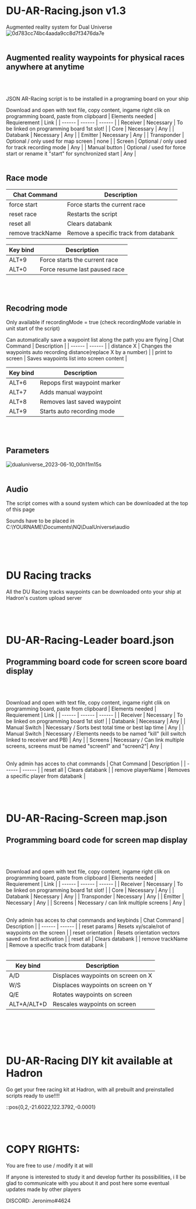 # DU-AR-Racing.json v1.3
Augmented reality system for Dual Universe
![0d783cc74bc4aada9cc8d7f3476da7e](https://github.com/JeronimoDU/DU-AR-Racing-system/assets/75027025/ae2baa7c-b8e3-453a-b2ac-f44ec56d0425)
<br>
<br>

## Augmented reality waypoints for physical races anywhere at anytime
<br>
<br>
  
JSON AR-Racing script is to be installed in a programing board on your ship

Download and open with text file, copy content, ingame right clik on programming board, paste from clipboard
| Elements needed | Requierement | Link |
| ------ | ------ | ------ |
| Receiver | Necessary | To be linked on programming board 1st slot! |
| Core | Necessary | Any |
| Databank | Necessary | Any |
| Emitter | Necessary | Any |
| Transponder | Optional / only used for map screen | none |
| Screen | Optional / only used for track recording mode | Any |
| Manual button | Optional / used for force start or rename it "start" for synchronized start | Any |
<br>
<br>

## Race mode
| Chat Command | Description |
| ------ | ------ |
| force start | Force starts the current race |
| reset race | Restarts the script |
| reset all | Clears databank |
| remove trackName | Remove a specific track from databank |

| Key bind | Description |
| ------ | ------ |
| ALT+9 | Force starts the current race |
| ALT+0 | Force resume last paused race |
<br>
<br>

## Recodring mode
Only available if recordingMode = true (check recordingMode variable in unit start of the script)

Can automatically save a waypoint list along the path you are flying
| Chat Command | Description |
| ------ | ------ |
| distance X | Changes the waypoints auto recording distance(replace X by a number) |
| print to screen | Saves waypoints list into screen content |

| Key bind | Description |
| ------ | ------ |
| ALT+6 | Repops first waypoint marker |
| ALT+7 | Adds manual waypoint |
| ALT+8 | Removes last saved waypoint |
| ALT+9 | Starts auto recording mode |
<br>
<br>

## Parameters
![dualuniverse_2023-06-10_00h11m15s](https://github.com/JeronimoDU/DU-AR-Racing-system/assets/75027025/57a89026-494f-4d9b-b3c7-5e8217b810b1)
<br>
<br>

## Audio
The script comes with a sound system which can be downloaded at the top of this page

Sounds have to be placed in C:\YOURNAME\Documents\NQ\DualUniverse\audio\
<br>
<br>
<br>
<br>

# DU Racing tracks
All the DU Racing tracks waypoints can be downloaded onto your ship at Hadron's custom upload server
<br>
<br>
<br>
<br>

# DU-AR-Racing-Leader board.json
## Programming board code for screen score board display
<br>
<br>

Download and open with text file, copy content, ingame right clik on programming board, paste from clipboard
| Elements needed | Requierement | Link |
| ------ | ------ | ------ |
| Receiver | Necessary | To be linked on programming board 1st slot! |
| Databank | Necessary | Any |
| Manual Switch | Necessary / Sorts best total time or best lap time | Any |
| Manual Switch | Necessary / Elements needs to be named "kill" (kill switch linked to receiver and PB) | Any |
| Screens | Necessary / Can link multiple screens, screens must be named "screen1" and "screen2"| Any |
<br>
<br>

Only admin has acces to chat commands
| Chat Command | Description |
| ------ | ------ |
| reset all | Clears databank |
| remove playerName | Removes a specific player from databank |
<br>
<br>
<br>
<br>

# DU-AR-Racing-Screen map.json
## Programming board code for screen map display
<br>
<br>

Download and open with text file, copy content, ingame right clik on programming board, paste from clipboard
| Elements needed | Requierement | Link |
| ------ | ------ | ------ |
| Receiver | Necessary | To be linked on programming board 1st slot! |
| Core | Necessary | Any |
| Databank | Necessary | Any |
| Transponder | Necessary | Any |
| Emitter | Necessary | Any |
| Screens | Necessary / can link multiple screens | Any |
<br>
<br>

Only admin has acces to chat commands and keybinds
| Chat Command | Description |
| ------ | ------ |
| reset params | Resets xy/scale/rot of waypoints on the screen |
| reset orientation | Resets orientation vectors saved on first activation |
| reset all | Clears databank |
| remove trackName | Remove a specific track from databank |
<br>
<br>

| Key bind | Description |
| ------ | ------ |
| A/D | Displaces waypoints on screen on X |
| W/S | Displaces waypoints on screen on Y |
| Q/E | Rotates waypoints on screen |
| ALT+A/ALT+D | Rescales waypoints on screen |
<br>
<br>
<br>
<br>

# DU-AR-Racing DIY kit available at Hadron

Go get your free racing kit at Hadron, with all prebuilt and preinstalled scripts ready to use!!!!

::pos{0,2,-21.6022,122.3792,-0.0001}
<br>
<br>
<br>
<br>

# COPY RIGHTS:

You are free to use / modify it at will

If anyone is interested to study it and develop further its possibilities, i ll be glad to communicate with you about it and post here some eventual updates made by other players

DISCORD: Jeronimo#4624
